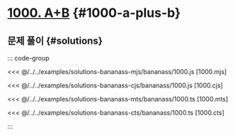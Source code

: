 # [1000. A+B](https://www.acmicpc.net/problem/1000) {#1000-a-plus-b}

<!-- @include: @/shared/wip.ko.md -->

## 문제 풀이 {#solutions}

::: code-group

<<< @/../../examples/solutions-bananass-mjs/bananass/1000.js [1000.mjs]

<<< @/../../examples/solutions-bananass-cjs/bananass/1000.js [1000.cjs]

<<< @/../../examples/solutions-bananass-mts/bananass/1000.ts [1000.mts]

<<< @/../../examples/solutions-bananass-cts/bananass/1000.ts [1000.cts]

:::
